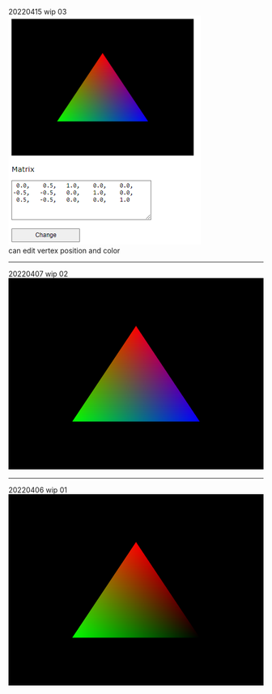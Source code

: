 20220415 wip 03 </br>
![wip-03](images/wip03.png) </br>
can edit vertex position and color <br/>
***
20220407 wip 02 </br>
![wip-02](images/wip02.png) <br/>
***
20220406 wip 01 </br>
![wip-01](images/wip01.png) <br/>